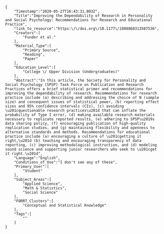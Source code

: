 
    {
        "Timestamp":"2020-05-27T16:43:31.803Z",
        "Title":"Improving the Dependability of Research in Personality and Social Psychology: Recommendations for Research and Educational Practice",
        "link_to_resource":"https:\/\/doi.org\/10.1177\/1088868313507536",
        "Creators":[
            "Funder et al."
        ],
        "Material_Type":[
            "Primary Source",
            "Reading",
            "Paper"
        ],
        "Education_Level":[
            "College \/ Upper Division (Undergraduates)"
        ],
        "Abstract":"In this article, the Society for Personality and Social Psychology (SPSP) Task Force on Publication and Research Practices offers a brief statistical primer and recommendations for improving the dependability of research. Recommendations for research practice include (a) describing and addressing the choice of N (sample size) and consequent issues of statistical power, (b) reporting effect sizes and 95% confidence intervals (CIs), (c) avoiding \u201cquestionable research practices\u201d that can inflate the probability of Type I error, (d) making available research materials necessary to replicate reported results, (e) adhering to SPSP\u2019s data sharing policy, (f) encouraging publication of high-quality replication studies, and (g) maintaining flexibility and openness to alternative standards and methods. Recommendations for educational practice include (a) encouraging a culture of \u201cgetting it right,\u201d (b) teaching and encouraging transparency of data reporting, (c) improving methodological instruction, and (d) modeling sound science and supporting junior researchers who seek to \u201cget it right.\u201d",
        "Language":"English",
        "Conditions_of_Use":"I don't see any of these",
        "Primary_User":[
            "Student"
        ],
        "Subject_Areas":[
            "Applied Science",
            "Math & Statistics",
            "Social Science"
        ],
        "FORRT_Clusters":[
            "Conceptual and Statistical Knowledge"
        ],
        "Tags":[
            ""
        ]
    }
